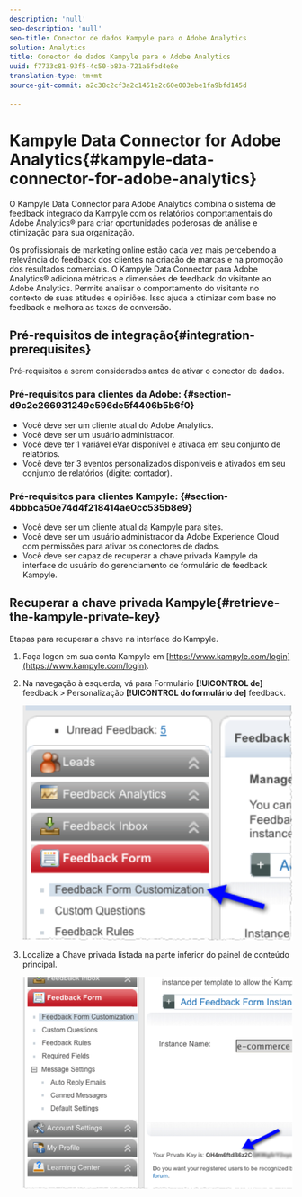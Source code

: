 ```yaml
---
description: 'null'
seo-description: 'null'
seo-title: Conector de dados Kampyle para o Adobe Analytics
solution: Analytics
title: Conector de dados Kampyle para o Adobe Analytics
uuid: f7733c81-93f5-4c50-b83a-721a6fbd4e8e
translation-type: tm+mt
source-git-commit: a2c38c2cf3a2c1451e2c60e003ebe1fa9bfd145d

---
```



# Kampyle Data Connector for Adobe Analytics{#kampyle-data-connector-for-adobe-analytics}

O Kampyle Data Connector para Adobe Analytics combina o sistema de feedback integrado da Kampyle com os relatórios comportamentais do Adobe Analytics® para criar oportunidades poderosas de análise e otimização para sua organização.

Os profissionais de marketing online estão cada vez mais percebendo a relevância do feedback dos clientes na criação de marcas e na promoção dos resultados comerciais. O Kampyle Data Connector para Adobe Analytics® adiciona métricas e dimensões de feedback do visitante ao Adobe Analytics. Permite analisar o comportamento do visitante no contexto de suas atitudes e opiniões. Isso ajuda a otimizar com base no feedback e melhora as taxas de conversão.

## Pré-requisitos de integração{#integration-prerequisites}

Pré-requisitos a serem considerados antes de ativar o conector de dados.

### Pré-requisitos para clientes da Adobe: {#section-d9c2e266931249e596de5f4406b5b6f0}

* Você deve ser um cliente atual do Adobe Analytics.
* Você deve ser um usuário administrador.
* Você deve ter 1 variável eVar disponível e ativada em seu conjunto de relatórios.
* Você deve ter 3 eventos personalizados disponíveis e ativados em seu conjunto de relatórios (digite: contador).

### Pré-requisitos para clientes Kampyle: {#section-4bbbca50e74d4f218414ae0cc535b8e9}

* Você deve ser um cliente atual da Kampyle para sites.
* Você deve ser um usuário administrador da Adobe Experience Cloud com permissões para ativar os conectores de dados.
* Você deve ser capaz de recuperar a chave privada Kampyle da interface do usuário do gerenciamento de formulário de feedback Kampyle.

## Recuperar a chave privada Kampyle{#retrieve-the-kampyle-private-key}

Etapas para recuperar a chave na interface do Kampyle.

1. Faça logon em sua conta Kampyle em [https://www.kampyle.com/login](https://www.kampyle.com/login).
1. Na navegação à esquerda, vá para Formulário **[!UICONTROL de]** feedback &gt; Personalização **[!UICONTROL do formulário de]** feedback.

   ![](assets/retrieve_key1.png)

1. Localize a Chave privada listada na parte inferior do painel de conteúdo principal.

   ![](assets/retrieve_key2.png)
